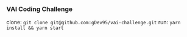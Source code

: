 ### VAI Coding Challenge

clone: `git clone git@github.com:gDev95/vai-challenge.git`
run: `yarn install && yarn start`
